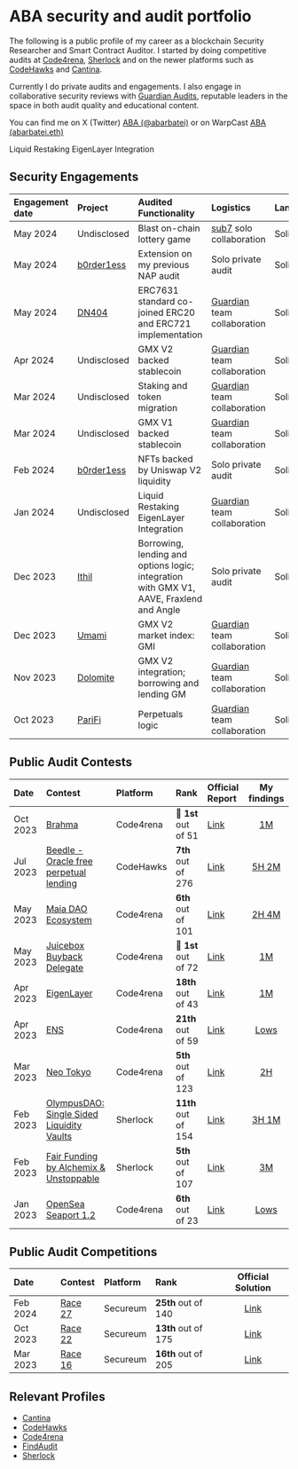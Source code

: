 # ABA security and audit portfolio

The following is a public profile of my career as a blockchain Security Researcher and Smart Contract Auditor. I started by doing competitive audits at [Code4rena](https://code4rena.com/), [Sherlock](https://www.sherlock.xyz/) and on the newer platforms such as [CodeHawks](https://www.codehawks.com/) and [Cantina](https://cantina.xyz/).

Currently I do private audits and engagements. I also engage in collaborative security reviews with  [Guardian Audits](https://twitter.com/GuardianAudits), reputable leaders in the space in both audit quality and educational content.

You can find me on X (Twitter) [ABA (@abarbatei)](https://x.com/abarbatei) or on WarpCast [ABA (abarbatei.eth)](https://warpcast.com/abarbatei.eth)

Liquid Restaking EigenLayer Integration
## Security Engagements

| Engagement date | Project | Audited Functionality | Logistics | Language | Report |
|:-|:-|:-|:-|:-|:-:|
| May 2024 | Undisclosed |  Blast on-chain lottery game  | [sub7](https://sub7.xyz/) solo collaboration | Solidity | - |
| May 2024 | [b0rder1ess](https://borderless.art/) | Extension on my previous NAP audit | Solo private audit | Solidity | [b0rder1ess-NAP_Extension_Audit_Report.pdf](https://github.com/abarbatei/audits/tree/main/reports/solo-audits/b0rder1ess-NAP_Extension_Audit_Report.pdf) |
| May 2024 | [DN404](http://dn404.org/) | ERC7631 standard co-joined ERC20 and ERC721 implementation | [Guardian](https://guardianaudits.com/) team collaboration | Solidity | [2024-05-13_DN404.pdf](https://github.com/GuardianAudits/Audits/blob/main/DN404/2024-05-13_DN404.pdf) |
| Apr 2024 | Undisclosed |  GMX V2 backed stablecoin | [Guardian](https://guardianaudits.com/) team collaboration | Solidity | - |
| Mar 2024 | Undisclosed |  Staking and token migration | [Guardian](https://guardianaudits.com/) team collaboration | Solidity | - |
| Mar 2024 | Undisclosed |  GMX V1 backed stablecoin | [Guardian](https://guardianaudits.com/) team collaboration | Solidity | - |
| Feb 2024 | [b0rder1ess](https://borderless.art/) | NFTs backed by Uniswap V2 liquidity | Solo private audit | Solidity | [b0rder1ess-Native_Assurance_Protocol_Audit_Report-v1.1.pdf](https://github.com/abarbatei/audits/tree/main/reports/solo-audits/b0rder1ess-Native_Assurance_Protocol_Audit_Report-v1.1.pdf) |
| Jan 2024 | Undisclosed |  Liquid Restaking EigenLayer Integration | [Guardian](https://guardianaudits.com/) team collaboration | Solidity | - |
| Dec 2023 | [Ithil](https://ithil.fi/) | Borrowing, lending and options logic; integration with GMX V1, AAVE, Fraxlend and Angle | Solo private audit | Solidity | [Ithil-v2-Security-Review-v105.pdf](https://github.com/abarbatei/audits/tree/main/reports/solo-audits/Ithil-v2-Security-Review-v105.pdf) |
| Dec 2023 | [Umami](https://umami.finance/) | GMX V2 market index: GMI | [Guardian](https://guardianaudits.com/) team collaboration | Solidity | [2024-01-10_Umami.pdf](https://github.com/GuardianAudits/Audits/blob/main/Umami/2024-01-10_Umami.pdf) |
| Nov 2023 | [Dolomite](https://dolomite.io/) | GMX V2 integration; borrowing and lending GM | [Guardian](https://guardianaudits.com/) team collaboration | Solidity | [2023-01-11_Dolomite.pdf](https://github.com/GuardianAudits/Audits/blob/main/Dolomite/2023-01-11_Dolomite.pdf) |
| Oct 2023 | [PariFi](https://parifi.org/) | Perpetuals logic | [Guardian](https://guardianaudits.com/) team collaboration | Solidity | [11-15-2023_PariFi.pdf](https://github.com/GuardianAudits/Audits/blob/main/PariFi/11-15-2023_PariFi.pdf) |



## Public Audit Contests

| Date | Contest | Platform  | Rank | Official Report | My findings |
|:-|:-|:-|:-|:-|:-:|
| Oct 2023 | [Brahma](https://code4rena.com/contests/2023-10-brahma) |  Code4rena | 🥇 **1st** out of 51 | [Link](https://code4rena.com/reports/2023-10-brahma) | [1M](https://code4rena.com/reports/2023-10-brahma#m-03-protocol-is-not-eip712-compliant-incorrect-typehash-for-validation-and-transaction-structures) |
| Jul 2023 | [Beedle - Oracle free perpetual lending](https://www.codehawks.com/contests/clkbo1fa20009jr08nyyf9wbx) |  CodeHawks | **7th** out of 276 | [Link](https://www.codehawks.com/report/clkbo1fa20009jr08nyyf9wbx) | [5H 2M](https://github.com/abarbatei/audits/tree/main/reports/contests/2023-07-beedle.md) |
| May 2023 | [Maia DAO Ecosystem](https://code4rena.com/contests/2023-05-maia-dao-ecosystem#top) |  Code4rena | **6th** out of 101 | [Link](https://code4rena.com/reports/2023-05-maia) | [2H 4M](https://github.com/abarbatei/audits/tree/main/reports/contests/2023-05-maia-dao-ecosystem.md) |
| May 2023 | [Juicebox Buyback Delegate](https://code4rena.com/contests/2023-05-juicebox-buyback-delegate#top) | Code4rena | 🥇 **1st** out of 72 | [Link](https://code4rena.com/reports/2023-05-juicebox) | [1M](https://github.com/abarbatei/audits/tree/main/reports/contests/2023-05-juicebox.md) |
| Apr 2023 | [EigenLayer](https://code4rena.com/contests/2023-04-eigenlayer-contest#top) | Code4rena | **18th** out of 43 | [Link](https://code4rena.com/reports/2023-04-eigenlayer) | [1M](https://github.com/abarbatei/audits/tree/main/reports/contests/2023-04-eigenlayer.md) |
| Apr 2023 | [ENS](https://code4rena.com/contests/2023-04-ens-contest#top) | Code4rena | **21th** out of 59 | [Link](https://code4rena.com/reports/2023-04-ens) | [Lows](https://github.com/abarbatei/audits/tree/main/reports/contests/2023-04-ens.md) |
| Mar 2023 | [Neo Tokyo](https://code4rena.com/contests/2023-03-neo-tokyo-contest) | Code4rena | **5th** out of 123 | [Link](https://code4rena.com/reports/2023-03-neotokyo) | [2H](https://github.com/abarbatei/audits/tree/main/reports/contests/2023-03-neo-tokyo-contest.md) |
| Feb 2023 | [OlympusDAO: Single Sided Liquidity Vaults](https://app.sherlock.xyz/audits/contests/50) | Sherlock | **11th** out of 154 | [Link](https://github.com/sherlock-audit/2023-02-olympus-judging/blob/main/Audit_Report.pdf) | [3H 1M](https://github.com/abarbatei/audits/tree/main/reports/contests/2023-02-olympus.md) |
| Feb 2023 | [Fair Funding by Alchemix & Unstoppable](https://app.sherlock.xyz/audits/contests/42) | Sherlock | **5th** out of 107 | [Link](https://github.com/sherlock-audit/2023-02-fair-funding-judging/blob/main/Audit_Report.pdf) | [3M](https://github.com/abarbatei/audits/tree/main/reports/contests/2023-02-fair-funding.md) |
| Jan 2023 | [OpenSea Seaport 1.2](https://code4rena.com/contests/2023-01-opensea-seaport-12-contest) |  Code4rena | **6th** out of 23 | [Link](https://code4rena.com/reports/2023-01-opensea) | [Lows](https://github.com/abarbatei/audits/tree/main/reports/contests/2023-01-opensea-seaport-12.md) |


## Public Audit Competitions  

| Date | Contest |  Platform  | Rank | Official Solution |
|:-|:-|:-|:-|:-:|
| Feb 2024 | [Race 27](https://ventral.digital/posts/2024/3/4/race-27-of-the-secureum-bootcamp-epoch-infinity/) | Secureum | **25th** out of 140 | [Link](https://ventral.digital/posts/2024/3/4/race-27-of-the-secureum-bootcamp-epoch-infinity/) |
| Oct 2023 | [Race 22](https://ventral.digital/posts/2023/10/3/race-22-of-the-secureum-bootcamp-epoch-infinity) | Secureum | **13th** out of 175 | [Link](https://ventral.digital/posts/2023/10/3/race-22-of-the-secureum-bootcamp-epoch-infinity) |
| Mar 2023 | [Race 16](https://ventral.digital/posts/2023/4/1/race-16-of-the-secureum-bootcamp-epoch-infinity) | Secureum | **16th** out of 205 | [Link](https://ventral.digital/posts/2023/4/1/race-16-of-the-secureum-bootcamp-epoch-infinity) |


## Relevant Profiles
- [Cantina](https://cantina.xyz/u/abarbatei)
- [CodeHawks](https://www.codehawks.com/profile/clk43rqfo0008mg084q0ema3g)
- [Code4rena](https://code4rena.com/@ABA)
- [FindAudit](https://app.findaudit.xyz/p/abarbatei)
- [Sherlock](https://audits.sherlock.xyz/watson/ABA)
